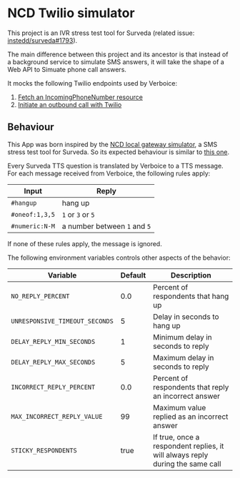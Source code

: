 # NCD Twilio simulator

This project is an IVR stress test tool for Surveda (related issue: [instedd/surveda#1793](https://github.com/instedd/surveda/issues/1793)).

The main difference between this project and its ancestor is that instead of a background service to simulate SMS answers, it will take the shape of a Web API to Simuate phone call answers.

It mocks the following Twilio endpoints used by Verboice:

1. [Fetch an IncomingPhoneNumber resource](https://www.twilio.com/docs/phone-numbers/api/incomingphonenumber-resource#fetch-an-incomingphonenumber-resource)
2. [Initiate an outbound call with Twilio](https://www.twilio.com/docs/voice/make-calls#initiate-an-outbound-call-with-twilio)

## Behaviour

This App was born inspired by the [NCD local gateway simulator](https://github.com/instedd/ncd_local_gateway_simulator), a SMS stress test tool for Surveda. So its expected behaviour is similar to [this one](https://github.com/instedd/ncd_local_gateway_simulator#behaviour).

Every Surveda TTS question is translated by Verboice to a TTS message. For each message received from Verboice, the following rules apply:

| Input | Reply |
|-|-|
| `#hangup` | hang up |
| `#oneof:1,3,5` | `1` or `3` or `5` |
| `#numeric:N-M` | a number between `1` and `5` |

If none of these rules apply, the message is ignored.

The following environment variables controls other aspects of the behavior:

| Variable | Default | Description |
|-|-|-|
| `NO_REPLY_PERCENT` | 0.0 | Percent of respondents that hang up |
| `UNRESPONSIVE_TIMEOUT_SECONDS` | 5 | Delay in seconds to hang up |
| `DELAY_REPLY_MIN_SECONDS` | 1 | Minimum delay in seconds to reply |
| `DELAY_REPLY_MAX_SECONDS` | 5 | Maximum delay in seconds to reply |
| `INCORRECT_REPLY_PERCENT` | 0.0 | Percent of respondents that reply an incorrect answer |
| `MAX_INCORRECT_REPLY_VALUE` | 99 | Maximum value replied as an incorrect answer |
| `STICKY_RESPONDENTS` | true | If true, once a respondent replies, it will always reply during the same call |
